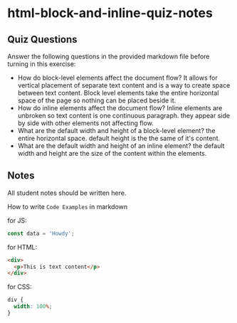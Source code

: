 # html-block-and-inline-quiz-notes

## Quiz Questions

Answer the following questions in the provided markdown file before turning in this exercise:

- How do block-level elements affect the document flow?
  It allows for vertical placement of separate text content and is a way to create space between text content. Block level elements take the entire horizontal space of the page so nothing can be placed beside it.
- How do inline elements affect the document flow?
  Inline elements are unbroken so text content is one continuous paragraph. they appear side by side with other elements not affecting flow.
- What are the default width and height of a block-level element?
  the entire horizontal space. default height is the the same of it's content.
- What are the default width and height of an inline element?
  the default width and height are the size of the content within the elements.

## Notes

All student notes should be written here.

How to write `Code Examples` in markdown

for JS:

```javascript
const data = 'Howdy';
```

for HTML:

```html
<div>
  <p>This is text content</p>
</div>
```

for CSS:

```css
div {
  width: 100%;
}
```
